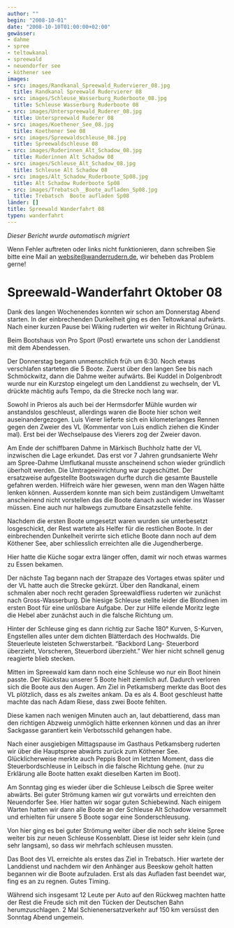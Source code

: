 ```yaml
---
author: ""
begin: "2008-10-01"
date: "2008-10-10T01:00:00+02:00"
gewässer:
- dahme
- spree
- teltowkanal
- spreewald
- neuendorfer see
- köthener see
images:
- src: images/Randkanal_Spreewald_Rudervierer_08.jpg
  title: Randkanal Spreewald Rudervierer 08
- src: images/Schleuse_Wasserburg_Ruderboote_08.jpg
  title: Schleuse Wasserburg Ruderboote 08
- src: images/Unterspreewald_Ruderer_08.jpg
  title: Unterspreewald Ruderer 08
- src: images/Koethener_See_08.jpg
  title: Koethener See 08
- src: images/Spreewaldschleuse_08.jpg
  title: Spreewaldschleuse 08
- src: images/Ruderinnen_Alt_Schadow_08.jpg
  title: Ruderinnen Alt Schadow 08
- src: images/Schleuse_Alt_Schadow_08.jpg
  title: Schleuse Alt Schadow 08
- src: images/Alt_Schadow_Ruderboote_Sp08.jpg
  title: Alt Schadow Ruderboote Sp08
- src: images/Trebatsch__Boote_aufladen_Sp08.jpg
  title: Trebatsch  Boote aufladen Sp08
länder: []
title: Spreewald Wanderfahrt 08
typen: wanderfahrt
---
```



*Dieser Bericht wurde automatisch migriert*

Wenn Fehler auftreten oder links nicht funktionieren, dann schreiben Sie bitte eine Mail an website@wanderrudern.de, wir beheben das Problem gerne!



# Spreewald-Wanderfahrt Oktober 08


Dank des langen Wochenendes konnten wir schon am Donnerstag Abend starten. In der einbrechenden Dunkelheit ging es den Teltowkanal aufwärts. Nach einer kurzen Pause bei Wiking ruderten wir weiter in Richtung Grünau.

Beim Bootshaus von Pro Sport (Post) erwartete uns schon der Landdienst mit dem Abendessen.

Der Donnerstag begann unmenschlich früh um 6:30. Noch etwas verschlafen starteten die 5 Boote. Zuerst über den langen See bis nach Schmöckwitz, dann die Dahme weiter aufwärts. Bei Kuddel in Dolgenbrodt wurde nur ein Kurzstop eingelegt um den Landdienst zu wechseln, der VL drückte mächtig aufs Tempo, da die Strecke noch lang war.

Sowohl in Prieros als auch bei der Hermsdorfer Mühle wurden wir anstandslos geschleust, allerdings waren die Boote hier schon weit auseinandergezogen. Luis Vierer lieferte sich ein kilometerlanges Rennen gegen den Zweier des VL (Kommentar von Luis endlich ziehen die Kinder mal). Erst bei der Wechselpause des Vierers zog der Zweier davon.

Am Ende der schiffbaren Dahme in Märkisch Buchholz hatte der VL inzwischen die Lage erkundet. Das erst vor 7 Jahren grundsanierte Wehr am Spree-Dahme Umflutkanal musste anscheinend schon wieder gründlich überholt werden. Die Umtrageeinrichtung war zugeschüttet. Der ersatzweise aufgestellte Bootswagen durfte durch die gesamte Baustelle gefahren werden. Hilfreich wäre hier gewesen, wenn man den Wagen hätte lenken können. Ausserdem konnte man sich beim zuständigem Umweltamt anscheinend nicht vorstellen das die Boote danach auch wieder ins Wasser müssen. Eine auch nur halbwegs zumutbare Einsatzstelle fehlte.

Nachdem die ersten Boote umgesetzt waren wurden sie unterbesetzt losgeschickt, der Rest wartete als Helfer für die restlichen Boote. In der einbrechenden Dunkelheit verirrte sich etliche Boote dann noch auf dem Köthener See, aber schliesslich erreichten alle die Jugendherberge.

Hier hatte die Küche sogar extra länger offen, damit wir noch etwas warmes zu Essen bekamen.

Der nächste Tag begann nach der Strapaze des Vortages etwas später und der VL hatte auch die Strecke gekürzt. Über den Randkanal, einem schmalen aber noch recht geraden Spreewaldfliess ruderten wir zunächst nach Gross-Wasserburg. Die hiesige Schleuse stellte leider die Blondinen im ersten Boot für eine unlösbare Aufgabe. Der zur Hilfe eilende Moritz legte die Hebel aber zunächst auch in die falsche Richtung um.

Hinter der Schleuse ging es dann richtig zur Sache 180° Kurven, S-Kurven, Engstellen alles unter dem dichten Blätterdach des Hochwalds. Die Steuerleute leisteten Schwerstarbeit. “Backbord Lang- Steuerbord überzieht, Vorscheren, Steuerbord überzieht.” Wer hier nicht schnell genug reagierte blieb stecken.

Mitten im Spreewald kam dann noch eine Schleuse wo nur ein Boot hinein passte. Der Rückstau unserer 5 Boote hielt ziemlich auf. Dadurch verloren sich die Boote aus den Augen. Am Ziel in Petkamsberg merkte das Boot des VL plötzlich, dass es als zweites ankam. Da es als 4. Boot geschleust hatte machte das nach Adam Riese, dass zwei Boote fehlten.

Diese kamen nach wenigen Minuten auch an, laut debattierend, dass man den richtigen Abzweig unmöglich hätte erkennen können und das an ihrer Sackgasse garantiert kein Verbotsschild gehangen habe.

Nach einer ausgiebigen Mittagspause im Gasthaus Petkamsberg ruderten wir über die Hauptspree abwärts zurück zum Köthener See. Glücklicherweise merkte auch Peppis Boot im letzten Moment, dass die Steuerbordschleuse in Leibsch in die falsche Richtung gehe. (nur zu Erklärung alle Boote hatten exakt dieselben Karten im Boot).

Am Sonntag ging es wieder über die Schleuse Leibsch die Spree weiter abwärts. Bei guter Strömung kamen wir gut vorwärts und erreichten den Neuendorfer See. Hier hatten wir sogar guten Schiebewind. Nach einigem Warten hatten wir dann alle Boote an der Schleuse Alt Schadow versammelt und erhielten für unsere 5 Boote sogar eine Sonderschleusung.

Von hier ging es bei guter Strömung weiter über die noch sehr kleine Spree weiter bis zur neuen Schleuse Kossenblatt. Diese ist leider sehr klein (und sehr langsam), so dass wir mehrfach schleusen mussten.

Das Boot des VL erreichte als erstes das Ziel in Trebatsch. Hier wartete der Landdienst und nachdem wir den Anhänger aus Beeskow geholt hatten begannen wir die Boote aufzuladen. Erst als das Aufladen fast beendet war, fing es an zu regnen. Gutes Timing.

Während sich insgesamt 12 Leute per Auto auf den Rückweg machten hatte der Rest die Freude sich mit den Tücken der Deutschen Bahn herumzuschlagen. 2 Mal Schienenersatzverkehr auf 150 km versüsst den Sonntag Abend ungemein.
